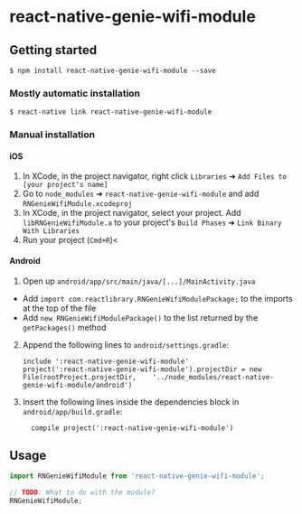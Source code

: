 
# react-native-genie-wifi-module

## Getting started

`$ npm install react-native-genie-wifi-module --save`

### Mostly automatic installation

`$ react-native link react-native-genie-wifi-module`

### Manual installation


#### iOS

1. In XCode, in the project navigator, right click `Libraries` ➜ `Add Files to [your project's name]`
2. Go to `node_modules` ➜ `react-native-genie-wifi-module` and add `RNGenieWifiModule.xcodeproj`
3. In XCode, in the project navigator, select your project. Add `libRNGenieWifiModule.a` to your project's `Build Phases` ➜ `Link Binary With Libraries`
4. Run your project (`Cmd+R`)<

#### Android

1. Open up `android/app/src/main/java/[...]/MainActivity.java`
  - Add `import com.reactlibrary.RNGenieWifiModulePackage;` to the imports at the top of the file
  - Add `new RNGenieWifiModulePackage()` to the list returned by the `getPackages()` method
2. Append the following lines to `android/settings.gradle`:
  	```
  	include ':react-native-genie-wifi-module'
  	project(':react-native-genie-wifi-module').projectDir = new File(rootProject.projectDir, 	'../node_modules/react-native-genie-wifi-module/android')
  	```
3. Insert the following lines inside the dependencies block in `android/app/build.gradle`:
  	```
      compile project(':react-native-genie-wifi-module')
  	```


## Usage
```javascript
import RNGenieWifiModule from 'react-native-genie-wifi-module';

// TODO: What to do with the module?
RNGenieWifiModule;
```
  